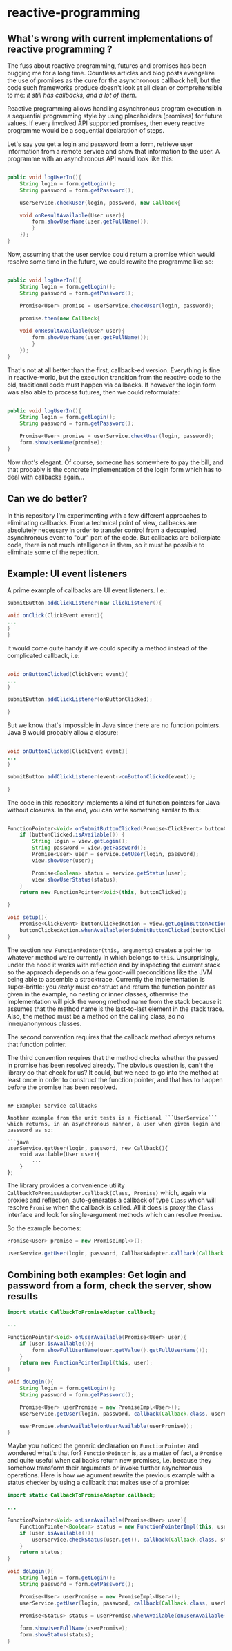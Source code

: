 reactive-programming
====================

## What's wrong with current implementations of reactive programming ?

The fuss about reactive programming, futures and promises has been bugging me for a long time. Countless articles and blog posts
evangelize the use of promises as the cure for the asynchronous callback hell, but the code such frameworks produce doesn't look
at all clean or comprehensible to me: _it still has callbacks, and a lot of them_.

Reactive programming allows handling asynchronous program execution in a sequential programming style by using placeholders (promises)
for future values. If every involved API supported promises, then every reactive programme would be a sequential declaration of steps.

Let's say you get a login and password from a form, retrieve user information from a remote service and show that information to the user.
A programme with an asynchronous API would look like this:

```java

public void logUserIn(){
	String login = form.getLogin();
	String password = form.getPassword();

	userService.checkUser(login, password, new Callback{

	void onResultAvailable(User user){
		form.showUserName(user.getFullName());
		}
	});
}

```

Now, assuming that the user service could return a promise which would resolve some time in the future, we could
rewrite the programme like so:

```java

public void logUserIn(){
	String login = form.getLogin();
	String password = form.getPassword();

	Promise<User> promise = userService.checkUser(login, password);
	
	promise.then(new Callback{

	void onResultAvailable(User user){
		form.showUserName(user.getFullName());
		}
	});
}

```

That's not at all better than the first, callback-ed version. Everything is fine in reactive-world, but the execution transition from
the reactive code to the old, traditional code must happen via callbacks. If however the login form was also able to
process futures, then we could reformulate:

```java

public void logUserIn(){
	String login = form.getLogin();
	String password = form.getPassword();

	Promise<User> promise = userService.checkUser(login, password);
	form.showUserName(promise);
}

```

Now _that's_ elegant. Of course, someone has somewhere to pay the bill, and that probably is the concrete implementation of the login form which has to deal
with callbacks again...

## Can we do better?

In this repository I'm experimenting with a few different approaches to eliminating callbacks. From a technical point of view, callbacks are absolutely necessary in
order to transfer control from a decoupled, asynchronous event to "our" part of the code. But callbacks are boilerplate code, there is not much intelligence in them,
so it must be possible to eliminate some of the repetition.

## Example: UI event listeners

A prime example of callbacks are UI event listeners. I.e.:

```java
submitButton.addClickListener(new ClickListener(){

void onClick(ClickEvent event){
...
}
}
```

It would come quite handy if we could specify a method instead of the complicated callback, i.e:


```java

void onButtonClicked(ClickEvent event){
...
}

submitButton.addClickListener(onButtonClicked);

}
```

But we know that's impossible in Java since there are no function pointers. Java 8 would probably allow a closure:

```java

void onButtonClicked(ClickEvent event){
...
}

submitButton.addClickListener(event->onButtonClicked(event));

}
```


The code in this repository implements a kind of function pointers for Java without closures. In the end, you can write something similar to this:

```java

FunctionPointer<Void> onSubmitButtonClicked(Promise<ClickEvent> buttonClicked) {
	if (buttonClicked.isAvailable()) {
		String login = view.getLogin();
		String password = view.getPassword();
		Promise<User> user = service.getUser(login, password);
		view.showUser(user);

		Promise<Boolean> status = service.getStatus(user);
		view.showUserStatus(status);
	}
	return new FunctionPointer<Void>(this, buttonClicked);

}

void setup(){
	Promise<ClickEvent> buttonClickedAction = view.getLoginButtonAction();
	buttonClickedAction.whenAvailable(onSubmitButtonClicked(buttonClickedAction));
}
```

The section ```new FunctionPointer(this, arguments)``` creates a pointer to whatever method we're currently in which belongs to ```this```.
Unsurprisingly, under the hood it works with reflection and by inspecting the current stack so the approach depends on a few good-will preconditions
like the JVM being able to assemble a stracktrace. Currently the implementation is super-brittle: you _really_ must construct and return the function
pointer as given in the example, no nesting or inner classes, otherwise the implementation will pick the wrong method name from the stack because it
assumes that the method name is the last-to-last element in the stack trace. Also, the method must be a method on the calling class, so no inner/anonymous classes.

The second convention requires that the callback method _always_ returns that function pointer.

The third convention requires that the method checks whether the passed in promise has been resolved already. The obvious question is, can't the library
do that check for us? It could, but we need to go into the method at least once in order to construct the function pointer, and that has to happen before the
promise has been resolved.

```

## Example: Service callbacks

Another example from the unit tests is a fictional ```UserService``` which returns, in an asynchronous manner, a user when given login and password as so:

```java
userService.getUser(login, password, new Callback(){
	void available(User user){
		...
	}
};
```

The library provides a convenience utility ```CallbackToPromiseAdapter.callback(Class, Promise)``` which, again via proxies and reflection, auto-generates
a callback of type ```Class``` which will resolve ```Promise``` when the callback is called. All it does is proxy the ```Class``` interface and
look for single-argument methods which can resolve ```Promise```.

So the example becomes:

```java
Promise<User> promise = new PromiseImpl<>();

userService.getUser(login, password, CallbackAdapter.callback(Callback.class, promise);
```

## Combining both examples: Get login and password from a form, check the server, show results

```java
import static CallbackToPromiseAdapter.callback;

...

FunctionPointer<Void> onUserAvailable(Promise<User> user){
	if (user.isAvailable()){
		form.showFullUserName(user.getValue().getFullUserName());
	}
	return new FunctionPointerImpl(this, user);
}

void doLogin(){
	String login = form.getLogin();
	String password = form.getPassword();

	Promise<User> userPromise = new PromiseImpl<User>();
	userService.getUser(login, password, callback(Callback.class, userPromise);

	userPromise.whenAvailable(onUserAvailable(userPromise));
}
```

Maybe you noticed the generic declaration on ```FunctionPointer``` and wondered what's that for? ```FunctionPointer``` is, as a matter of fact, a
```Promise``` and quite useful when callbacks return new promises, i.e. because they somehow transform their arguments or invoke further asynchronous operations.
Here is how we agument rewrite the previous example with a status checker by using a callback that makes use of a promise:

```java
import static CallbackToPromiseAdapter.callback;

...

FunctionPointer<Void> onUserAvailable(Promise<User> user){
	FunctionPointer<Boolean> status = new FunctionPointerImpl(this, user);
	if (user.isAvailable()){
		userService.checkStatus(user.get(), callback(Callback.class, status);
	}
	return status;
}

void doLogin(){
	String login = form.getLogin();
	String password = form.getPassword();

	Promise<User> userPromise = new PromiseImpl<User>();
	userService.getUser(login, password, callback(Callback.class, userPromise);

	Promise<Status> status = userPromise.whenAvailable(onUserAvailable(userPromise));
	
	form.showUserFullName(userPromise);
	form.showStatus(status);
}
```
